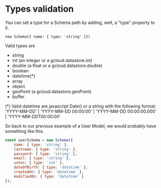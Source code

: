 # Types validation

You can set a type for a Schema path by adding, well, a "type" property to it.

``` new Schema({ name: { type: 'string' }}) ```

Valid types are

- string
- int (an integer or a gcloud.datastore.int)
- double (a float or a gcloud.datastore.double)
- boolean
- datetime(*)
- array
- object
- geoPoint (a gcloud.datastore.geoPoint)
- buffer

(*) Valid datetime are javascript Date() or a string with the following format: 'YYYY-MM-DD' | 'YYYY-MM-DD 00:00:00' | 'YYYY-MM-DD 00:00:00.000' | 'YYYY-MM-DDT00:00:00'

So back to our previous example of a User Model, we would probably have something like this.

```js
const userSchema = new Schema({
    name: { type: 'string' },
    lastname: { type: 'string' },
    password: { type: 'string' },
    email: { type: 'string' },
    votes: { type: 'int' },
    dateOfBirth: { type: 'datetime' },
    createdOn: { type: 'datetime' },
    modifiedOn: { type: 'datetime' }
});
```
